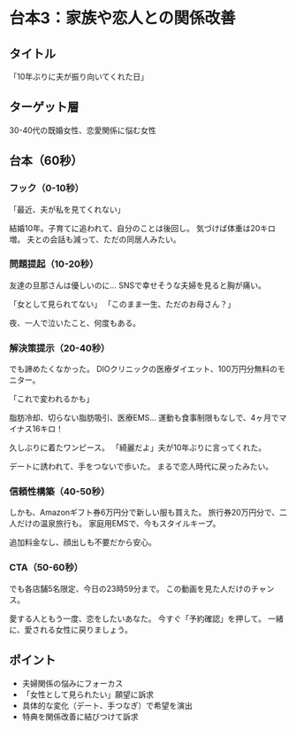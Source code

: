# 台本3：家族や恋人との関係改善

## タイトル
「10年ぶりに夫が振り向いてくれた日」

## ターゲット層
30-40代の既婚女性、恋愛関係に悩む女性

## 台本（60秒）

### フック（0-10秒）
「最近、夫が私を見てくれない」

結婚10年。子育てに追われて、自分のことは後回し。
気づけば体重は20キロ増。
夫との会話も減って、ただの同居人みたい。

### 問題提起（10-20秒）
友達の旦那さんは優しいのに...
SNSで幸せそうな夫婦を見ると胸が痛い。

「女として見られてない」
「このまま一生、ただのお母さん？」

夜、一人で泣いたこと、何度もある。

### 解決策提示（20-40秒）
でも諦めたくなかった。
DIOクリニックの医療ダイエット、100万円分無料のモニター。

「これで変われるかも」

脂肪冷却、切らない脂肪吸引、医療EMS...
運動も食事制限もなしで、4ヶ月でマイナス16キロ！

久しぶりに着たワンピース。
「綺麗だよ」夫が10年ぶりに言ってくれた。

デートに誘われて、手をつないで歩いた。
まるで恋人時代に戻ったみたい。

### 信頼性構築（40-50秒）
しかも、Amazonギフト券6万円分で新しい服も買えた。
旅行券20万円分で、二人だけの温泉旅行も。
家庭用EMSで、今もスタイルキープ。

追加料金なし、顔出しも不要だから安心。

### CTA（50-60秒）
でも各店舗5名限定、今日の23時59分まで。
この動画を見た人だけのチャンス。

愛する人ともう一度、恋をしたいあなた。
今すぐ「予約確認」を押して。
一緒に、愛される女性に戻りましょう。

## ポイント
- 夫婦関係の悩みにフォーカス
- 「女性として見られたい」願望に訴求
- 具体的な変化（デート、手つなぎ）で希望を演出
- 特典を関係改善に結びつけて訴求